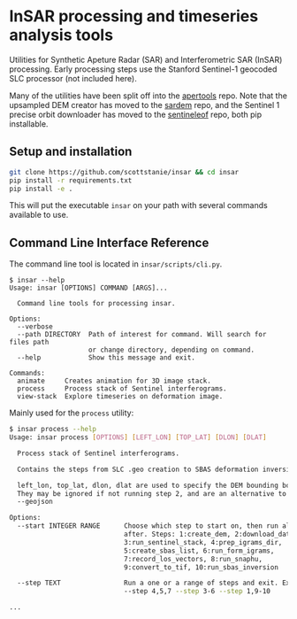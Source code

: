 # InSAR processing and timeseries analysis tools 


Utilities for Synthetic Apeture Radar (SAR) and Interferometric SAR (InSAR) processing.
Early processing steps use the Stanford Sentinel-1 geocoded SLC processor (not included here).


Many of the utilities have been split off into the [apertools](https://github.com/scottstanie/apertools) repo.
Note that the upsampled DEM creator has moved to the [sardem](https://github.com/scottstanie/sardem) repo, and the Sentinel 1 precise orbit downloader has moved to the [sentineleof](https://github.com/scottstanie/sentineleof) repo, both pip installable.


## Setup and installation

```bash
git clone https://github.com/scottstanie/insar && cd insar
pip install -r requirements.txt
pip install -e .
```

This will put the executable `insar` on your path with several commands available to use.


## Command Line Interface Reference

The command line tool is located in `insar/scripts/cli.py`.

```
$ insar --help
Usage: insar [OPTIONS] COMMAND [ARGS]...

  Command line tools for processing insar.

Options:
  --verbose
  --path DIRECTORY  Path of interest for command. Will search for files path
                    or change directory, depending on command.
  --help            Show this message and exit.

Commands:
  animate     Creates animation for 3D image stack.
  process     Process stack of Sentinel interferograms.
  view-stack  Explore timeseries on deformation image.
```

Mainly used for the `process` utility:

```bash
$ insar process --help
Usage: insar process [OPTIONS] [LEFT_LON] [TOP_LAT] [DLON] [DLAT]

  Process stack of Sentinel interferograms.

  Contains the steps from SLC .geo creation to SBAS deformation inversion

  left_lon, top_lat, dlon, dlat are used to specify the DEM bounding box.
  They may be ignored if not running step 2, and are an alternative to using
  --geojson

Options:
  --start INTEGER RANGE      Choose which step to start on, then run all
                             after. Steps: 1:create_dem, 2:download_data,
                             3:run_sentinel_stack, 4:prep_igrams_dir,
                             5:create_sbas_list, 6:run_form_igrams,
                             7:record_los_vectors, 8:run_snaphu,
                             9:convert_to_tif, 10:run_sbas_inversion

  --step TEXT                Run a one or a range of steps and exit. Examples:
                             --step 4,5,7 --step 3-6 --step 1,9-10

...
```